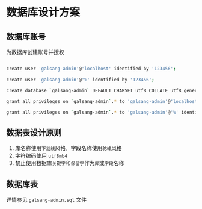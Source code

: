 
# 数据库设计方案

## 数据库账号

为数据库创建账号并授权

```bash

create user 'galsang-admin'@'localhost' identified by '123456';  

create user 'galsang-admin'@'%' identified by '123456';  

create database `galsang-admin` DEFAULT CHARSET utf8 COLLATE utf8_general_ci;  

grant all privileges on `galsang-admin`.* to 'galsang-admin'@'localhost' identified by '123456';  

grant all privileges on `galsang-admin`.* to 'galsang-admin'@'%' identified by '123456';  

```

## 数据表设计原则

1. 库名称使用`下划线`风格，字段名称使用`驼峰`风格
2. 字符编码使用 `utf8mb4`
3. 禁止使用数据库`关键字`和`保留字`作为`库`或`字段`名称

## 数据库表

详情参见 `galsang-admin.sql` 文件